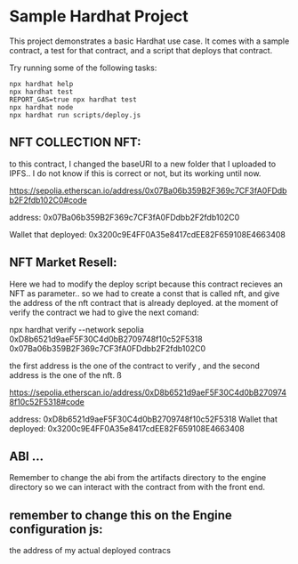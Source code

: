 # Sample Hardhat Project

This project demonstrates a basic Hardhat use case. It comes with a sample contract, a test for that contract, and a script that deploys that contract.

Try running some of the following tasks:

```shell
npx hardhat help
npx hardhat test
REPORT_GAS=true npx hardhat test
npx hardhat node
npx hardhat run scripts/deploy.js
```

## NFT COLLECTION NFT:

to this contract, I changed the baseURI to a new folder that I uploaded to IPFS.. I do not know if this is correct or not, but its working until now.

https://sepolia.etherscan.io/address/0x07Ba06b359B2F369c7CF3fA0FDdbb2F2fdb102C0#code

address: 0x07Ba06b359B2F369c7CF3fA0FDdbb2F2fdb102C0

Wallet that deployed: 0x3200c9E4FF0A35e8417cdEE82F659108E4663408

## NFT Market Resell:

Here we had to modify the deploy script because this contract recieves an NFT as parameter.. so we had to create a const that is called nft, and give the address of the nft contract that is already deployed. at the moment of verify the contract we had to give the next comand:

npx hardhat verify --network sepolia 0xD8b6521d9aeF5F30C4d0bB2709748f10c52F5318 0x07Ba06b359B2F369c7CF3fA0FDdbb2F2fdb102C0

the first address is the one of the contract to verify , and the second address is the one of the nft. ß

https://sepolia.etherscan.io/address/0xD8b6521d9aeF5F30C4d0bB2709748f10c52F5318#code

address: 0xD8b6521d9aeF5F30C4d0bB2709748f10c52F5318
Wallet that deployed: 0x3200c9E4FF0A35e8417cdEE82F659108E4663408

## ABI ...

Remember to change the abi from the artifacts directory to the engine directory so we can interact with the contract from with the front end.

## remember to change this on the Engine configuration js:

the address of my actual deployed contracs
